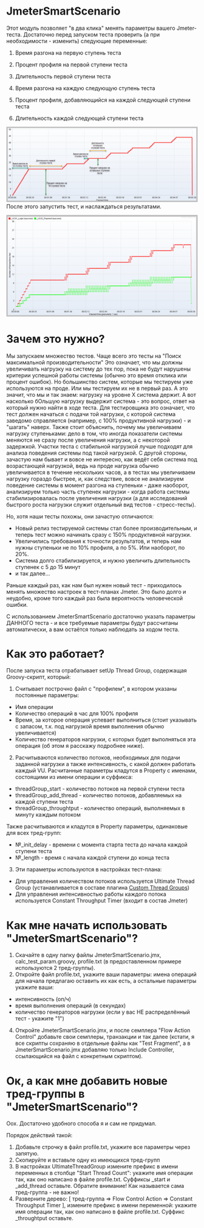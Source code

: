 # JmeterSmartScenario

Этот модуль позволяет "в два клика" менять параметры вашего Jmeter-теста.
Достаточно перед запуском теста проверить (а при необходимости - изменить) следующие переменные:
1) Время разгона на первую ступень теста
2) Процент профиля на первой ступени теста
3) Длительность первой ступени теста

4) Время разгона на каждую следующую ступень теста
5) Процент профиля, добавляющийся на каждой следующей ступени теста
6) Длительность каждой следующей ступени теста

![Параметры теста](./images/pic1.png "Параметры теста")
После этого запустить тест, и наслаждаться результатами.

![Результаты теста](./images/pic2.png "Результаты теста")

# Зачем это нужно?
Мы запускаем множество тестов.
Чаще всего это тесты на "Поиск максимальной производительности"
Это означает, что мы должны увеличивать нагрузку на систему до тех пор, пока не будут нарушены критерии успешной работы системы (обычно это время отклика или процент ошибок).
Но большинство систем, которые мы тестируем уже используются на проде. Или мы тестируем их не в первый раз.
А это значит, что мы и так знаем: нагрузку на уровне Х система держит. А вот насколько бОльшую нагрузку выдержит система - это вопрос, ответ на который нужно найти в ходе теста.
Для тестировщика это означает, что тест должен начаться с подачи той нагрузки, с которой система заведомо справляется (например, с 100% продуктивной нагрузки) - и "шагать" наверх.
Также стоит объяснить, почему мы увеличиваем нагрузку ступеньками: дело в том, что иногда показатели системы меняются не сразу после увеличения нагрузки, а с некоторой задержкой. Участки теста с стабильной нагрузкой лучше подходят для анализа поведения системы под такой нагрузкой.
С другой стороны, зачастую нам бывает и вовсе не интересно, как ведёт себя система под возрастающей нагрузкой, ведь на проде нагрузка обычно увеличивается в течение нескольких часов, а в тестах мы увеличиваем нагрузку гораздо быстрее, и, как следствие, вовсе не анализируем поведение системы в момент разгона на ступеньки - даже наоборот, анализируем только часть ступенек нагрузки - когда работа системы стабилизировалась после увеличения нагрузки (а для исследований быстрого роста нагрузки служит отдельный вид тестов - стресс-тесты).

Но, хотя наши тесты похожы, они зачастую отличаются: 
* Новый релиз тестируемой системы стал более производительным, и теперь тест можно начинать сразу с 150% продуктивной нагрузки. 
* Увеличились требования к точности результатов, и теперь нам нужны ступеньки не по 10% профиля, а по 5%. Или наоборот, по 20%.
* Система долго стабилизируется, и нужно увеличить длительность ступенек с 5 до 15 минут
* и так далее...

Раньше каждый раз, как нам был нужен новый тест - приходилось менять множество настроек в тест-планах Jmeter. 
Это было долго и неудобно, кроме того каждый раз была вероятность человеческой ошибки.

С использованием JmeterSmartScenario достаточно указать параметры ДАННОГО теста - и все требуемые параметры будут рассчитаны автоматически, а вам остаётся только наблюдать за ходом теста.

# Как это работает?
После запуска теста отрабатывает setUp Thread Group, содержащая Groovy-скрипт, который:
1) Считывает построчно файл с "профилем", в котором указаны постоянные параметры:
* Имя операции
* Количество операций в час для 100% профиля
* Время, за которое операция успевает выполниться (стоит указывать с запасом, т.к. под нагрузкой время выполнения обычно увеличивается)
* Количество генераторов нагрузки, с которых будет выполняться эта операция (об этом я расскажу подробнее ниже).

2) Расчитываются количество потоков, необходимых для подачи заданной нагрузки а также интенсивность, с какой должен работать каждый VU.
Расчитанные параметры кладутся в Property с именами, состоящими из имени операции и суффикса:

* threadGroup_start - количество потоков на первой ступени теста
* threadGroup_add_thread - количество потоков, добавляемых на каждой ступени теста
* threadGroup_throughtput - количество операций, выполняемых в минуту каждым потоком

Также расчитываются и кладутся в Property параметры, одинаковые для всех тред-групп:
* №_init_delay - времени с момента старта теста до начала каждой ступени теста
* №_length - время с начала каждой ступени до конца теста

3) Эти параметры используются в настройках тест-плана:
* Для управления количеством потоков используется Ultimate Thread Group (устанавливается в составе плагина [Custom Thread Groups](https://jmeter-plugins.org/wiki/UltimateThreadGroup/))
* Для управления интенсивностью работы каждого потока используется Constant Throughput Timer (входит в состав Jmeter)

# Как мне начать использовать "JmeterSmartScenario"?
1) Скачайте в одну папку файлы JmeterSmartScenario.jmx, calc_test_param.groovy, profile.txt (в предоставленном примере используются 2 тред-группы). 
2) Откройте файл profile.txt, укажите ваши параметры: имена операций для начала предлагаю оставить их как есть, а остальные параметры укажите ваши:
* интенсивность (оп/ч)
* время выполнения операций (в секундах)
* количество генераторов нагрузки (если у вас НЕ распределённый тест - укажите "1")
4) Откройте JmeterSmartScenario.jmx, и после семплера "Flow Action Control" добавьте свои семплеры, транзакции и так далее (кстати, я все скрипты сохраняю в отдельные файлы как "Test Fragment", а в JmeterSmartScenario.jmx добавляю только Include Controller, ссылающийся на файл с конкретным скриптом).


# Ок, а как мне добавить новые тред-группы в "JmeterSmartScenario"?
Оох. 
Достаточно удобного способа я и сам не придумал.

Порядок действий такой:
1) Добавьте строчку в файл profile.txt, укажите все параметры через запятую.
2) Скопируйте и вставьте одну из имеющихся тред-групп
3) В настройках UltimateThreadGroup измените префикс в имени переменных в столбце "Start Thread Count": укажите имя операции так, как оно написано в файле profile.txt. Суффиксы \_start и \_add_thread оставьте. 
Обратите внимание! Как  называется сама тред-группа - не важно!
4) Разверните дерево: [ тред-группа => Flow Control Action => Constant Throughput Timer ], измените префикс в имени переменной: укажите имя операции так, как оно написано в файле profile.txt. Суффикс \_throughtput оставьте.

